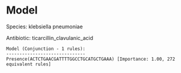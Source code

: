 
# Model

Species: klebsiella pneumoniae

Antibiotic: ticarcillin_clavulanic_acid

```
Model (Conjunction - 1 rules):
------------------------------
Presence(ACTCTGAACGATTTTGGCCTGCATGCTGAAA) [Importance: 1.00, 272 equivalent rules]

```

